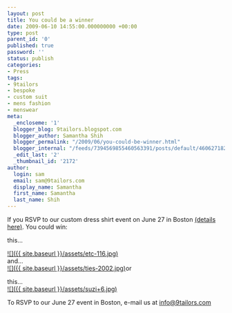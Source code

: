 ```yaml
---
layout: post
title: You could be a winner
date: 2009-06-10 14:55:00.000000000 +00:00
type: post
parent_id: '0'
published: true
password: ''
status: publish
categories:
- Press
tags:
- 9tailors
- bespoke
- custom suit
- mens fashion
- menswear
meta:
  _encloseme: '1'
  blogger_blog: 9tailors.blogspot.com
  blogger_author: Samantha Shih
  blogger_permalink: "/2009/06/you-could-be-winner.html"
  blogger_internal: "/feeds/7394569855460563391/posts/default/4606271827386185398"
  _edit_last: '2'
  _thumbnail_id: '2172'
author:
  login: sam
  email: sam@9tailors.com
  display_name: Samantha
  first_name: Samantha
  last_name: Shih
---
```

If you RSVP to our custom dress shirt event on June 27 in Boston [(details here)](http://9tailors.blogspot.com/2009/05/9tailors-does-it-again.html). You could win:

this...

[![]({{ site.baseurl }}/assets/etc-116.jpg)](http://2.bp.blogspot.com/_RlJ3L7W6dBw/Si_Jyzud-MI/AAAAAAAAHkM/KIxKNVWAMec/s1600-h/etc-116.jpg)  
and...  
[![]({{ site.baseurl }}/assets/ties-2002.jpg)](http://1.bp.blogspot.com/_RlJ3L7W6dBw/Si_T3Ucm7WI/AAAAAAAAHkc/cgQl2e4-foY/s1600-h/ties-2002.jpg)or

this...  
[![]({{ site.baseurl }}/assets/suzi+6.jpg)](http://4.bp.blogspot.com/_RlJ3L7W6dBw/Si_T3O8uBTI/AAAAAAAAHkU/IqakO8yN05Q/s1600-h/suzi+6.jpg)

To RSVP to our June 27 event in Boston, e-mail us at info@9tailors.com